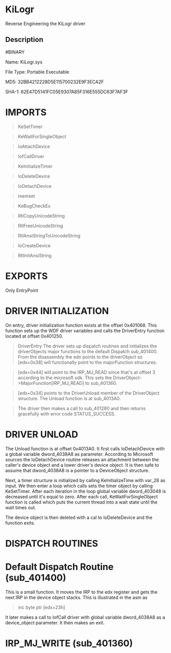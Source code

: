 # KiLogr
Reverse Engineering the KiLogr driver

## Description
#BINARY

Name: KiLogr.sys

File Type: Portable Executable 

MD5: 32BB4212228D5E115700232E9F3ECA2F

SHA-1: 62E47D5141FC05E9307A85F316E555DC63F7AF3F


# IMPORTS
> KeSetTimer

> KeWaitForSingleObject

> IoAttachDevice

> IofCallDriver

> KeInitializeTimer

> IoDeleteDevice

> IoDetachDevice

> memset

> KeBugCheckEx

> RtlCopyUnicodeString

> RtlFreeUnicodeString

> RtlAnsiStringToUnicodeString

> IoCreateDevice

> RtlInitAnsiString

# EXPORTS
Only EntryPoint

# DRIVER INITIALIZATION

On entry, driver initialization function exists at the offset 0x401068. This function sets up the WDF driver variables and calls the DriverEntry function located at offset 0x401250.

> DriverEntry
The driver sets up dispatch routines and initializes the driverObjects major functions to the default Dispatch sub_401400. From the disassembly the edx points to the driverObject so [edx+0x38] will functionally point to the majorFunction structures.

>[edx+0x44] will point to the IRP_MJ_READ since that's at offset 3 according to the microsoft sdk. This sets the DriverObject->MajorFunction[IRP_MJ_READ] to sub_401360.

>[edx+0x34] points to the DriverUnload member of the DriverObject structure. The Unload function is at sub_4013A0.

>The driver then makes a call to sub_401280 and then returns gracefully with error code STATUS_SUCCESS.

# DRIVER UNLOAD
The Unload function is at offset 0x4013A0. It first calls IoDetachDevice with a global variable dword_4038A8 as parameter. According to Microsoft sources the IoDetachDevice routine releases an attachment between the caller's device object and a lower driver's device object. It is then safe to assume that dword_4038A8 is a pointer to a DeviceObject structure.

Next, a timer structure is initialized  by calling KeInitializeTime with var_28 as input. We then enter a loop which calls sets the timer object by calling KeSetTimer. After each iteration in the loop global variable dword_403048 is decreased until it's equal to zero. After each call, KeWaitForSingleObject function is called which puts the current thread into a wait state until the wait times out.

The device object is then deleted with a cal to IoDeleteDevice and the function exits.

# DISPATCH ROUTINES

# Default Dispatch Routine (sub_401400)
This is a small function. It moves the IRP to the edx register and gets the next IRP in the device object stacks. This is illustrated in the asm as  
>inc byte ptr [edx+23h]

It later makes a call to IofCall driver with global variable dword_4038A8 as a device_object parameter. It then makes an exit.

# IRP_MJ_WRITE (sub_401360)